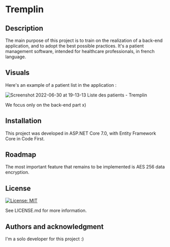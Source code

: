 # Tremplin

## Description
The main purpose of this project is to train on the realization of a back-end application, and to adopt the best possible practices.
It's a patient management software, intended for healthcare professionals, in french language.

## Visuals
Here's an example of a patient list in the application :

![Screenshot 2022-06-30 at 19-13-13 Liste des patients - Tremplin](https://user-images.githubusercontent.com/39767872/223584251-6b1b665a-27b4-40fe-b423-083ca9107d71.png)

We focus only on the back-end part x)

## Installation
This project was developed in ASP.NET Core 7.0, with Entity Framework Core in Code First.

## Roadmap
The most important feature that remains to be implemented is AES 256 data encryption.

## License
[![License: MIT](https://img.shields.io/badge/License-MIT-yellow.svg)](https://opensource.org/licenses/MIT)

See LICENSE.md for more information.

## Authors and acknowledgment
I'm a solo developer for this project :)
